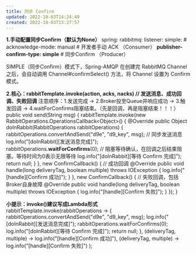 ```yaml
---
title: 同步 Confirm
updated: 2022-10-03T14:24:49
created: 2022-10-03T13:27:57
---
```


**1.手动配置同步Confirm（默认为None）**
spring:
rabbitmq:
listener:
simple:
\# acknowledge-mode: manual \# 开发者手动 ACK （Consumer）
**publisher-confirm-type: simple** \# 同步Confirm （Producer）

SIMPLE（同步Confirm）模式下，Spring-AMQP 在创建完 RabbitMQ Channel 之后，会自动调用 Channel#confirmSelect() 方法，将 Channel 设置为 Confirm 模式。

**2.核心：rabbitTemplate.invoke(action, acks, nacks) // 发送消息、成功回调、失败回调**
注意顺序：1.发送完成 -\> 2.Broker投至Queue并响应成功 -\> 3.触发回调 -\> 4.waitForConfirms阻塞结束。（先是回调，再是阻塞结束！！！）
public void send(String msg) {
rabbitTemplate.invoke(new RabbitOperations.OperationsCallback\<Object\>() {
@Override
public Object doInRabbit(RabbitOperations rabbitOperations) {
rabbitOperations.convertAndSend("d9e", "d9_key", msg); // 同步发送消息
log.info("\[doInRabbit\]\[发送消息完成\]");
rabbitOperations.**waitForConfirms**(0); // 阻塞等待确认，在回调之后结束阻塞。等待时间为0表示无限等待
log.info("\[doInRabbit\]\[等待 Confirm 完成\]");
return null;
}
}, new ConfirmCallback() { // 成功回调
@Override
public void handle(long deliveryTag, boolean multiple) throws IOException {
log.info("\[handle\]\[Confirm 成功\]");
}
}, new ConfirmCallback() { // 失败回调，包括Broker自身故障
@Override
public void handle(long deliveryTag, boolean multiple) throws IOException {
log.info("\[handle\]\[Confirm 失败\]");
}
});
}

**小提示：invoke()建议写成Lambda形式**
rabbitTemplate.invoke(rabbitOperations -\> {
rabbitOperations.convertAndSend("d9e", "d9_key", msg);
log.info("\[doInRabbit\]\[发送消息完成\]");
rabbitOperations.waitForConfirms(0);
log.info("\[doInRabbit\]\[等待 Confirm 完成\]");
return null;
},
(deliveryTag, multiple) -\> log.info("\[handle\]\[Confirm 成功\]"),
(deliveryTag, multiple) -\> log.info("\[handle\]\[Confirm 失败\]")
);

